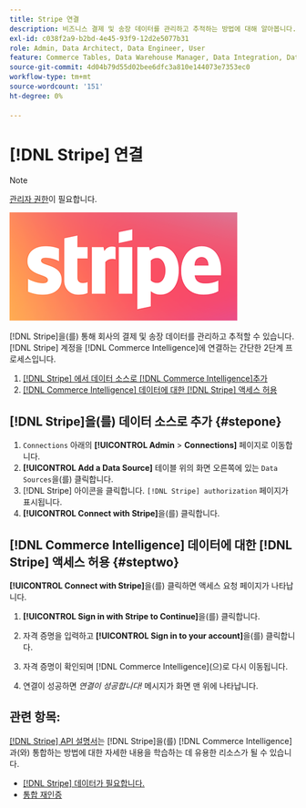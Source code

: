 ```yaml
---
title: Stripe 연결
description: 비즈니스 결제 및 송장 데이터를 관리하고 추적하는 방법에 대해 알아봅니다.
exl-id: c038f2a9-b2bd-4e45-93f9-12d2e5077b31
role: Admin, Data Architect, Data Engineer, User
feature: Commerce Tables, Data Warehouse Manager, Data Integration, Data Import/Export
source-git-commit: 4d04b79d55d02bee6dfc3a810e144073e7353ec0
workflow-type: tm+mt
source-wordcount: '151'
ht-degree: 0%

---
```


# [!DNL Stripe] 연결

>[!NOTE]
>
>[관리자 권한](../../../administrator/user-management/user-management.md)이 필요합니다.

![Stripe 로고](../../../assets/stripe-logo.png)

[!DNL Stripe]을(를) 통해 회사의 결제 및 송장 데이터를 관리하고 추적할 수 있습니다. [!DNL Stripe] 계정을 [!DNL Commerce Intelligence]에 연결하는 간단한 2단계 프로세스입니다.

1. [ [!DNL Stripe] 에서 데이터 소스로  [!DNL Commerce Intelligence]추가](#stepone)
1. [ [!DNL Commerce Intelligence] 데이터에 대한  [!DNL Stripe] 액세스 허용](#steptwo)

## [!DNL Stripe]을(를) 데이터 소스로 추가 {#stepone}

1. `Connections` 아래의 **[!UICONTROL Admin** > **Connections]** 페이지로 이동합니다.
1. **[!UICONTROL Add a Data Source]** 테이블 위의 화면 오른쪽에 있는 `Data Sources`을(를) 클릭합니다.
1. [!DNL Stripe] 아이콘을 클릭합니다. `[!DNL Stripe] authorization` 페이지가 표시됩니다.
1. **[!UICONTROL Connect with Stripe]**&#x200B;을(를) 클릭합니다.

## [!DNL Commerce Intelligence] 데이터에 대한 [!DNL Stripe] 액세스 허용 {#steptwo}

**[!UICONTROL Connect with Stripe]**&#x200B;을(를) 클릭하면 액세스 요청 페이지가 나타납니다.

1. **[!UICONTROL Sign in with Stripe to Continue]**&#x200B;을(를) 클릭합니다.

1. 자격 증명을 입력하고 **[!UICONTROL Sign in to your account]**&#x200B;을(를) 클릭합니다.

1. 자격 증명이 확인되며 [!DNL Commerce Intelligence]&#x200B;(으)로 다시 이동됩니다.

1. 연결이 성공하면 *연결이 성공합니다!* 메시지가 화면 맨 위에 나타납니다.

## 관련 항목:

[[!DNL Stripe] API 설명서](https://stripe.com/docs/api)는 [!DNL Stripe]을(를) [!DNL Commerce Intelligence]과(와) 통합하는 방법에 대한 자세한 내용을 학습하는 데 유용한 리소스가 될 수 있습니다.

* [ [!DNL Stripe] 데이터가 필요합니다.](../integrations/stripe-data.md)
* [통합 재인증](https://experienceleague.adobe.com/docs/commerce-knowledge-base/kb/how-to/mbi-reauthenticating-integrations.html)
